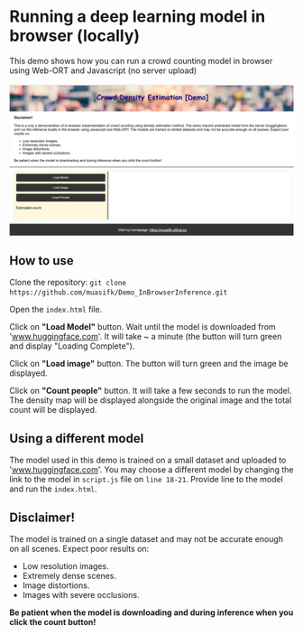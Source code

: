 # Running a deep learning model in browser (locally)
This demo shows how you can run a crowd counting model in browser using Web-ORT and Javascript (no server upload)


<!-- !(./demo.jpg) -->
![Demo](demo.png)


## How to use

Clone the repository:
`git clone https://github.com/muasifk/Demo_InBrowserInference.git`

Open the `index.html` file.

Click on <b>"Load Model"</b> button. Wait until the model is downloaded from 'www.huggingface.com'. It will take ~ a minute (the button will turn green and display "Loading Complete").

Click on <b>"Load image"</b> button. The button will turn green and the image be displayed.

Click on <b>"Count people"</b> button. It will take a few seconds to run the model. The density map will be displayed alongside the original image and the total count will be displayed.


## Using a different model

The model used in this demo is trained on a small dataset and uploaded to 'www.huggingface.com'. You may choose a different model by changing the link to the model in `script.js` file on `line 18-21`. Provide line to the model and run the `index.html`.


## Disclaimer!
The model is trained on a single dataset and may not be accurate enough on all scenes. Expect poor results on:
- Low resolution images.
- Extremely dense scenes.
- Image distortions.
- Images with severe occlusions.

<b> Be patient when the model is downloading and during inference when you click the count button! </b>